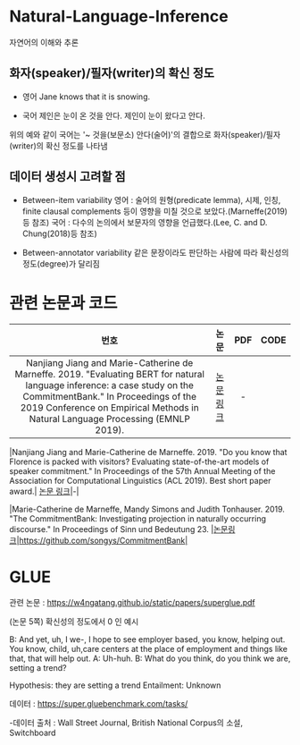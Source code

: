# Natural-Language-Inference
자연어의 이해와 추론

## 화자(speaker)/필자(writer)의 확신 정도

- 영어
Jane knows that it is snowing.

- 국어
제인은 눈이 온 것을 안다.
제인이 눈이 왔다고 안다.

위의 예와 같이 국어는 '~ 것을(보문소) 안다(술어)'의 결합으로 화자(speaker)/필자(writer)의 확신 정도를 나타냄

## 데이터 생성시 고려할 점

- Between-item variability
영어 : 술어의 원형(predicate lemma), 시제, 인칭, finite clausal complements 등이 영향을 미칠 것으로 보았다.(Marneffe(2019)등 참조)
국어 : 다수의 논의에서 보문자의 영향을 언급했다.(Lee, C. and D. Chung(2018)등 참조)


- Between-annotator variability 
같은 문장이라도 판단하는 사람에 따라 확신성의 정도(degree)가 달리짐

# 관련 논문과 코드

|번호|논문| PDF| CODE |
|:---:|:-----------------:|:-----------------:|:-----------------:|
|Nanjiang Jiang and Marie-Catherine de Marneffe. 2019. "Evaluating BERT for natural language inference: a case study on the CommitmentBank." In Proceedings of the 2019 Conference on Empirical Methods in Natural Language Processing (EMNLP 2019). |[논문 링크](https://www.aclweb.org/anthology/D19-1630.pdf)|-|


|Nanjiang Jiang and Marie-Catherine de Marneffe. 2019. "Do you know that Florence is packed with visitors? Evaluating state-of-the-art models of speaker commitment." In Proceedings of the 57th Annual Meeting of the Association for Computational Linguistics (ACL 2019). Best short paper award.| [논문 링크](https://www.aclweb.org/anthology/P19-1412/)|-|


|Marie-Catherine de Marneffe, Mandy Simons and Judith Tonhauser. 2019. "The CommitmentBank: Investigating projection in naturally occurring discourse." In Proceedings of Sinn und Bedeutung 23. |[논문링크](https://semanticsarchive.net/Archive/Tg3ZGI2M/Marneffe.pdf)|https://github.com/songys/CommitmentBank|



# GLUE
관련 논문 : https://w4ngatang.github.io/static/papers/superglue.pdf

(논문 5쪽) 확신성의 정도에서 0 인 예시

B: And yet, uh, I we-, I hope to see employer based, you know, helping out. You know, child, uh,care centers at the place of employment and things like that, that will help out. 
A: Uh-huh. 
B: What do you think, do you think we are, setting a trend?

Hypothesis: they are setting a trend 
Entailment: Unknown


데이터 : https://super.gluebenchmark.com/tasks/

 -데이터 출처 : Wall Street Journal, British National Corpus의 소설, Switchboard






















